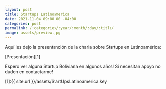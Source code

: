 ```yaml
---
layout: post
title: Startups Latinoamerica
date: 2021-11-04 09:00:00 -04:00
categories: post
permalink: /:categories/:year/:month/:day/:title/
image: assets/preview.jpg
---
```


Aquí les dejo la presentanción de la charla sobre Startups en Latinoamérica:

[Presentación][1]

Espero ver alguna Startup Boliviana en algunos años! Si necesitan apoyo no duden en contactarme!

[1]:{{ site.url }}/assets/StartUpsLatinoamerica.key
